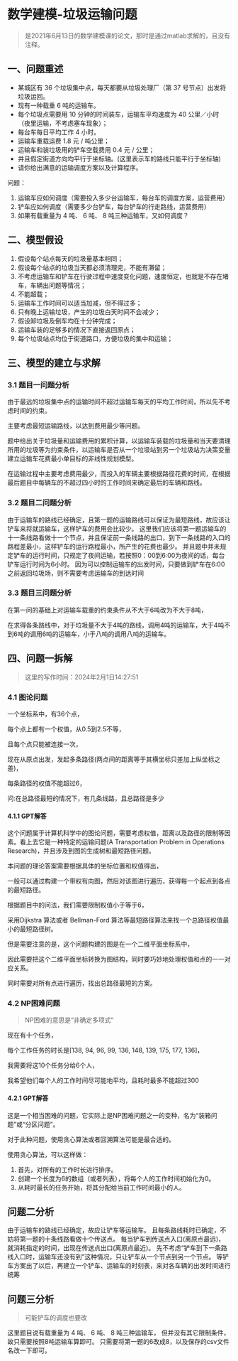 # 数学建模-垃圾运输问题

> 是2021年6月13日的数学建模课的论文，那时是通过matlab求解的，且没有注释。

## 一、问题重述

* 某城区有 36 个垃圾集中点，每天都要从垃圾处理厂（第 37 号节点）出发将垃圾运回。
* 现有一种载重 6 吨的运输车。
* 每个垃圾点需要用 10 分钟的时间装车，运输车平均速度为 40 公里／小时（夜里运输，不考虑塞车现象）；
* 每台车每日平均工作 4 小时。
* 运输车重载运费 1.8 元 / 吨公里；
* 运输车和装垃圾用的铲车空载费用 0.4 元 / 公里；
* 并且假定街道方向均平行于坐标轴。(这里表示车的路线只能平行于坐标轴)
* 请你给出满意的运输调度方案以及计算程序。

问题：

1. 运输车应如何调度（需要投入多少台运输车，每台车的调度方案，运营费用）
2. 铲车应如何调度（需要多少台铲车，每台铲车的行走路线，运营费用）
3. 如果有载重量为 4 吨、 6 吨、 8 吨三种运输车，又如何调度？

## 二、模型假设

1. 假设每个站点每天的垃圾量基本相同；
2. 假设每个站点的垃圾当天都必须清理完，不能有滞留；
3. 不考虑运输车和铲车在行驶过程中速度变化问题，速度恒定，也就是不存在堵车，车辆出问题等情况；
4. 不能超载；
5. 运输车工作时间可以适当加减，但不得过多；
6. 只有晚上运输垃圾，产生的垃圾白天时间不会减少；
7. 假设卸垃圾及倒车均在十分钟完成；
8. 运输车装的足够多的情况下直接返回原点；
9. 每个垃圾站点均位于街道路口，方便垃圾的集中和运输；

## 三、模型的建立与求解

### 3.1 题目一问题分析

由于最远的垃圾集中点的运输时间不超过运输车每天的平均工作时间，所以先不考虑时间的约束。

主要考虑最短运输路线，以达到费用最少等问题。

题中给出关于垃圾量和运输费用的累积计算，以运输车装载的垃圾量和当天要清理所用的垃圾等为约束条件，以运输车是否从一个垃圾站到另一个垃圾站为决策变量建立运输车花费最小单目标的非线性规划模型。

在运输过程中主要考虑费用最少，而投入的车辆主要根据路径花费的时间，在根据最后题目中每辆车的不超过四小时的工作时间来确定最后的车辆和路线。

### 3.2 题目二问题分析

由于运输车的路线已经确定，且第一题的运输路线可以保证为最短路线，故应该让铲车来将就运输车，这样铲车的费用会比较少。
这里我们应该将第一题运输车的十一条线路看做十一个节点，并且保证前一条线路的出口，到下一条线路的入口的路程差最小，这样铲车的运行路程最小，所产生的花费也最少。
并且题中并未规定铲车的运行时间，只规定了夜间运输，若按照0：00到6:00为夜间的话，每台铲车运行时间为6小时。
因为可以控制运输车的出发时间，只要做到铲车在6:00之前返回垃圾场，则不需要考虑运输车的到达时间

### 3.3 题目三问题分析

在第一问的基础上对运输车载重的约束条件从不大于6吨改为不大于8吨，

在求得各条路线中，对于垃圾量不大于4吨的路线，调用4吨的运输车，大于4吨不到6吨的调用6吨的运输车，小于八吨的调用八吨的运输车。

## 四、问题一拆解

> 这里的写作时间：2024年2月1日14:27:51

### 4.1 图论问题

一个坐标系中，有36个点，

每个点上都有一个权值，从0.5到2.5不等，

且每个点只能被连接一次，

现在从原点出发，发起多条路径(两点间的距离等于其横坐标只差加上纵坐标之差)，

每条路径的权值不能超过6，

问:在总路径最短的情况下，有几条线路，且总路径是多少

#### 4.1.1 GPT解答

这个问题属于计算机科学中的图论问题，需要考虑权值，距离以及路径的限制等因素。看上去它是一种特定的运输问题(A Transportation
Problem in Operations Research)，并且涉及到图的生成树和最短路径问题。

本问题的理论答案需要根据具体的坐标位置和权值得出，

一般可以通过构建一个带权有向图，然后对该图进行遍历，获得每一个起点到各点的最短路径。

根据题目中的问法，我们需要限制权值小于等于6，

采用Dijkstra 算法或者 Bellman-Ford 算法等最短路径算法来找一个总路径权值最小的最短路径树。

但是需要注意的是，这个问题构建的图是在一个二维平面坐标系中，

因此需要把这个二维平面坐标转换为图结构，同时要巧妙地处理权值和点的一一对应关系。

同时需要对所有点进行遍历，找出总路径最短的方案。

### 4.2 NP困难问题

> NP困难的意思是“非确定多项式”

现在有十个任务，

每个工作任务的时长是[138, 94, 96, 99, 136, 148, 139, 175, 177, 136]，

我需要将这10个任务分给6个人，

我希望他们每个人的工作时间尽可能地平均，且耗时最多不能超过300

#### 4.2.1 GPT解答

这是一个相当困难的问题，它实际上是NP困难问题之一的变种，名为“装箱问题”或“分区问题”。

对于此种问题，使用贪心算法或者回溯算法可能是最合适的。

使用贪心算法，可以这样做：

1. 首先，对所有的工作时长进行排序。
2. 创建一个长度为6的数组（或者列表），将每个人的工作时间初始化为0。
3. 从耗时最长的任务开始，将其分配给当前工作时间最小的人。

## 问题二分析

由于运输车的路线已经确定，故应让铲车等运输车。
且每条路线耗时已确定，不妨将第一题的十条线路看做十个传送点。
每当铲车到传送点入口(离原点最远)，就消耗指定的时间，出现在传送点出口(离原点最近)。
先不考虑“铲车到下一条路线入口时，运输车还没有到”这种情况，只让铲车从一个节点到另一个节点。
等铲车方案出了以后，再建立一个铲车、运输车的时刻表，来对各车辆的出发时间进行统筹

## 问题三分析

> 可能铲车的调度也要改

这里题目说有载重量为 4 吨、 6 吨、 8 吨三种运输车，
但并没有其它限制条件，故只需要按照8吨运输车算即可。
只需要将第一题的6改成8，以及保存的csv文件名改一下即可。
